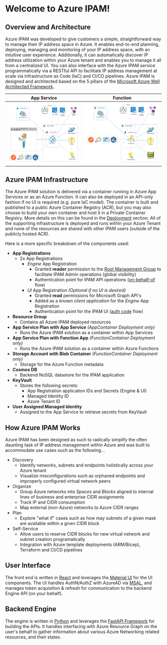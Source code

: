 # Welcome to Azure IPAM!

<!-- 
Guidelines on README format: https://review.docs.microsoft.com/help/onboard/admin/samples/concepts/readme-template?branch=master

Guidance on onboarding samples to docs.microsoft.com/samples: https://review.docs.microsoft.com/help/onboard/admin/samples/process/onboarding?branch=master

Taxonomies for products and languages: https://review.docs.microsoft.com/new-hope/information-architecture/metadata/taxonomies?branch=master
-->

## Overview and Architecture
Azure IPAM was developed to give customers a simple, straightforward way to manage their IP address space in Azure. It enables end-to-end planning, deploying, managing and monitoring of your IP address space, with an intuitive user experience. Additionally, it can automatically discover IP address utilization within your Azure tenant and enables you to manage it all from a centralized UI. You can also interface with the Azure IPAM service programmatically via a RESTful API to facilitate IP address management at scale via Infrastructure as Code (IaC) and CI/CD pipelines. Azure IPAM is designed and architected based on the 5 pillars of the [Microsoft Azure Well Architected Framework](https://docs.microsoft.com/en-us/azure/architecture/framework/).

| App Service                                                      | Function                                                                   |
:-----------------------------------------------------------------:|:---------------------------------------------------------------------------:
| ![IPAM Architecture](./images/ipam_architecture_full.png ':size=70%') | ![IPAM Architecture](./images/ipam_architecture_function.png ':size=70%') |

## Azure IPAM Infrastructure
The Azure IPAM solution is delivered via a container running in Azure App Services or as an Azure Function. It can also be deployed in an API-only fashion if no UI is required (e.g. pure IaC model). The container is built and published to a public Azure Container Registry (ACR), but you may also choose to build your own container and host it in a Private Container Registry. More details on this can be found in the [Deployment](./deployment/README.md) section. All of the supporting infrastructure is deployed and runs within your Azure Tenant and none of the resources are shared with other IPAM users (outside of the publicly hosted ACR).

Here is a more specific breakdown of the components used:

- **App Registrations**
  - 2x App Registrations
    - *Engine* App Registration
      - Granted **reader** permission to the [Root Management Group](https://learn.microsoft.com/en-us/azure/governance/management-groups/overview#root-management-group-for-each-directory) to facilitate IPAM Admin operations (global visibility)
      - Authentication point for IPAM API operations ([on-behalf-of](https://learn.microsoft.com/en-us/azure/active-directory/develop/v2-oauth2-on-behalf-of-flow) flow)
    - *UI* App Registration *(Optional if no UI is desired)*
      - Granted **read** permissions for Microsoft Graph API's
      - Added as a *known client application* for the *Engine* App Registration
      - Authentication point for the IPAM UI ([auth code](https://learn.microsoft.com/en-us/azure/active-directory/develop/v2-oauth2-auth-code-flow) flow)
- **Resource Group**
  - Contains all Azure IPAM deployed resources
- **App Service Plan with App Service** *(AppContainer Deployment only)*
  - Runs the Azure IPAM solution as a container within App Services
- **App Service Plan with Function App** *(FunctionContainer Deployment only)*
  - Runs the Azure IPAM solution as a container within Azure Functions
- **Storage Account with Blob Container** *(FunctionContainer Deployment only)*
  - Storage for the Azure Function metadata
- **Cosmos DB**
  - Backend NoSQL datastore for the IPAM application
- **KeyVault**
  - Stores the following secrets:
    - App Registration application IDs and Secrets (Engine & UI)
    - Managed Identity ID
    - Azure Tenant ID
- **User Assigned Managed Identity**
  - Assigned to the App Service to retrieve secrets from KeyVault

## How Azure IPAM Works

Azure IPAM has been designed as such to radically simplify the often daunting task of IP address management within Azure and was built to accommodate use cases such as the following...

- Discovery
  - Identify networks, subnets and endpoints holistically across your Azure tenant
  - Visualize misconfigurations such as orphaned endpoints and improperly configured virtual network peers
- Organize
  - Group Azure networks into *Spaces* and *Blocks* aligned to internal lines of business and enterprise CIDR assignments
  - Track IP and CIDR consumption
  - Map external (non-Azure) networks to Azure CIDR ranges
- Plan
  - Explore "what if" cases such as how may subnets of a given mask are available within a given CIDR block
- Self-Service
  - Allow users to reserve CIDR blocks for new virtual network and subnet creation programatically
  - Integration with Azure template deployments (ARM/Bicep), Terraform and CI/CD pipelines

## User Interface

The front end is written in [React](https://reactjs.org/) and leverages the [Material UI](https://mui.com/) for the UI components. The UI handles AuthN/AuthZ with AzureAD via [MSAL](https://learn.microsoft.com/en-us/azure/active-directory/develop/msal-overview), and manages token acquisition & refresh for communication to the backend Engine API (on your behalf).

## Backend Engine

The engine is written in [Python](https://www.python.org/) and leverages the [FastAPI Framework](https://fastapi.tiangolo.com/) for building the APIs. It handles interfacing with Azure Resource Graph on the user's behalf to gather information about various Azure Networking related resources, and their states.
